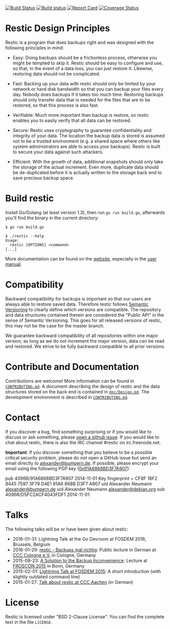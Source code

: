 [![Build Status](https://travis-ci.org/restic/restic.svg?branch=master)](https://travis-ci.org/restic/restic)
[![Build status](https://ci.appveyor.com/api/projects/status/nuy4lfbgfbytw92q/branch/master?svg=true)](https://ci.appveyor.com/project/fd0/restic/branch/master)
[![Report Card](http://goreportcard.com/badge/restic/restic)](http://goreportcard.com/report/restic/restic)
[![Coverage Status](https://coveralls.io/repos/restic/restic/badge.svg)](https://coveralls.io/r/restic/restic)

Restic Design Principles
========================

Restic is a program that does backups right and was designed with the following
principles in mind:

 * Easy: Doing backups should be a frictionless process, otherwise you might be
   tempted to skip it.  Restic should be easy to configure and use, so that, in
   the event of a data loss, you can just restore it. Likewise,
   restoring data should not be complicated.

 * Fast: Backing up your data with restic should only be limited by your
   network or hard disk bandwidth so that you can backup your files every day.
   Nobody does backups if it takes too much time. Restoring backups should only
   transfer data that is needed for the files that are to be restored, so that
   this process is also fast.

 * Verifiable: Much more important than backup is restore, so restic enables
   you to easily verify that all data can be restored.

 * Secure: Restic uses cryptography to guarantee confidentiality and integrity
   of your data. The location the backup data is stored is assumed not to be a
   trusted environment (e.g. a shared space where others like system
   administrators are able to access your backups). Restic is built to secure
   your data against such attackers.

 * Efficient: With the growth of data, additional snapshots should only take
   the storage of the actual increment. Even more, duplicate data should be
   de-duplicated before it is actually written to the storage back end to save
   precious backup space.


Build restic
============

Install Go/Golang (at least version 1.3), then run `go run build.go`,
afterwards you'll find the binary in the current directory:

    $ go run build.go

    $ ./restic --help
    Usage:
      restic [OPTIONS] <command>
    [...]

More documentation can be found on the [website](https://restic.github.io),
especially in the [user manual](https://restic.github.io/manual).

Compatibility
=============

Backward compatibility for backups is important so that our users are always
able to restore saved data. Therefore restic follows [Semantic
Versioning](http://semver.org) to clearly define which versions are compatible.
The repository and data structures contained therein are considered the "Public
API" in the sense of Semantic Versioning. This goes for all released versions
of restic, this may not be the case for the master branch.

We guarantee backward compatibility of all repositories within one major version;
as long as we do not increment the major version, data can be read and restored.
We strive to be fully backward compatible to all prior versions.

Contribute and Documentation
============================

Contributions are welcome! More information can be found in
[`CONTRIBUTING.md`](CONTRIBUTING.md). A document describing the design of
restic and the data structures stored on the back end is contained in
[`doc/Design.md`](doc/Design.md).
The development environment is described in [`CONTRIBUTING.md`](CONTRIBUTING.md).

Contact
=======

If you discover a bug, find something surprising or if you would like to
discuss or ask something, please [open a github issue](https://github.com/restic/restic/issues/new).
If you would like to chat about restic, there is also the IRC channel #restic
on irc.freenode.net.

**Important**: If you discover something that you believe to be a possible critical
security problem, please do *not* open a GitHub issue but send an email directly to
alexander@bumpern.de. If possible, please encrypt your email using the following PGP key
([0x91A6868BD3F7A907](https://pgp.mit.edu/pks/lookup?op=get&search=0xCF8F18F2844575973F79D4E191A6868BD3F7A907)):


pub   4096R/91A6868BD3F7A907 2014-11-01
      Key fingerprint = CF8F 18F2 8445 7597 3F79  D4E1 91A6 868B D3F7 A907
      uid                          Alexander Neumann <alexander@bumpern.de>
      uid                          Alexander Neumann <alexander@debian.org>
      sub   4096R/D5FC2ACF4043FDF1 2014-11-01


Talks
=====

The following talks will be or have been given about restic:

 * 2016-01-31: Lightning Talk at the Go Devroom at FOSDEM 2016, Brussels, Belgium
 * 2016-01-29: [restic - Backups mal richtig](https://media.ccc.de/v/c4.openchaos.2016.01.restic): Public lecture in German at [CCC Cologne e.V.](https://koeln.ccc.de) in Cologne, Germany
 * 2015-08-23: [A Solution to the Backup Inconvenience](https://programm.froscon.de/2015/events/1515.html): Lecture at [FROSCON 2015](https://www.froscon.de) in Bonn, Germany
 * 2015-02-01: [Lightning Talk at FOSDEM 2015](https://www.youtube.com/watch?v=oM-MfeflUZ8&t=11m40s): A short introduction (with slightly outdated command line)
 * 2015-01-27: [Talk about restic at CCC Aachen](https://videoag.fsmpi.rwth-aachen.de/?view=player&lectureid=4442#content) (in German)

License
=======

Restic is licensed under "BSD 2-Clause License". You can find the complete text
in the file `LICENSE`.
